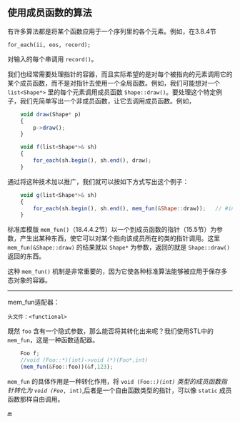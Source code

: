 ## 使用成员函数的算法

有许多算法都是将某个函数应用于一个序列里的各个元素。例如，在3.8.4节

```
for_each(ii, eos, record);
```

对输入的每个串调用 `record()`。

我们也经常需要处理指针的容器，而且实际希望的是对每个被指向的元素调用它的某个成员函数，而不是对指针去使用一个全局函数。例如，我们可能想对一个 `list<Shape*>` 里的每个元素调用成员函数 `Shape::draw()`。要处理这个特定例子，我们先简单写出一个非成员函数，让它去调用成员函数。例如，

```javascript
    void draw(Shape* p)
    {
        p->draw();
    }

    void f(list<Shape*>& sh)
    {
        for_each(sh.begin(), sh.end(), draw);
    }
```

通过将这种技术加以推广，我们就可以按如下方式写出这个例子：

```javascript
    void g(list<Shape*>& sh)
    {
        for_each(sh.begin(), sh.end(), mem_fun(&Shape::draw));   // #include <functional>
    }
```

标准库模版 `mem_fun()`（18.4.4.2节）以一个到成员函数的指针（15.5节）为参数，产生出某种东西，使它可以对某个指向该成员所在的类的指针调用。这里 `mem_fun(&Shape::draw)` 的结果就以 `Shape*` 为参数，返回的就是 `Shape::draw()` 返回的东西。

这种 `mem_fun()` 机制是非常重要的，因为它使各种标准算法能够被应用于保存多态对象的容器。

---

mem\_fun适配器：

```
头文件：<functional>
```

既然 `foo` 含有一个隐式参数，那么能否将其转化出来呢？我们使用STL中的 `mem_fun`，这是一种函数适配器。

```javascript
    Foo f;
    //void (Foo::*)(int)->void (*)(Foo*,int)
    (mem_fun(&Foo::foo))(&f,123);
```

`mem_fun` 的具体作用是一种转化作用，将 `void (Foo::`_`)(int)` 类型的成员函数指针转化为 `void (Foo`_`, int)`,后者是一个自由函数类型的指针，可以像 `static` 成员函数那样自由调用。

🔚

